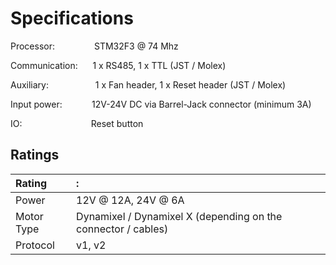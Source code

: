 # Specifications

Processor: &nbsp;&nbsp;&nbsp;&nbsp;&nbsp;&nbsp;&nbsp;&nbsp;&nbsp;&nbsp;&nbsp;&nbsp;&nbsp;&nbsp; STM32F3 @ 74 Mhz

Communication: &nbsp;&nbsp;&nbsp;&nbsp; 1 x RS485, 1 x TTL (JST / Molex)

Auxiliary: &nbsp;&nbsp;&nbsp;&nbsp;&nbsp;&nbsp;&nbsp;&nbsp;&nbsp;&nbsp;&nbsp;&nbsp;&nbsp;&nbsp;&nbsp;&nbsp;&nbsp; 1 x Fan header, 1 x Reset header (JST / Molex)

Input power:  &nbsp;&nbsp;&nbsp;&nbsp;&nbsp;&nbsp;&nbsp;&nbsp;&nbsp;&nbsp; 12V-24V DC via Barrel-Jack connector (minimum 3A)

IO:  &nbsp;&nbsp;&nbsp;&nbsp;&nbsp;&nbsp;&nbsp;&nbsp;&nbsp;&nbsp;&nbsp;&nbsp;&nbsp;&nbsp;&nbsp;&nbsp;&nbsp;&nbsp;&nbsp;&nbsp;&nbsp;&nbsp;&nbsp;&nbsp;&nbsp;&nbsp; Reset button


## Ratings

Rating      | :
:-----      | :-----
Power       | 12V @ 12A, 24V @ 6A
Motor Type  | Dynamixel / Dynamixel X (depending on the connector / cables)
Protocol    | v1, v2 
